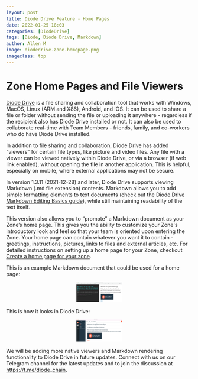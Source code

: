 ```yaml
---
layout: post
title: Diode Drive Feature - Home Pages
date: 2022-01-25 18:03
categories: [DiodeDrive]
tags: [Diode, Diode Drive, Markdown]
author: Allen M
image: diodedrive-zone-homepage.png
imageclass: top
---
```

# Zone Home Pages and File Viewers

[Diode Drive](products/d-drive) is a file sharing and collaboration tool that works with Windows, MacOS, Linux (ARM and X86), Android, and iOS.  It can be used to share a file or folder without sending the file or uploading it anywhere - regardless if the recipient also has Diode Drive installed or not.  It can also be used to collaborate real-time with Team Members - friends, family, and co-workers who do have Diode Drive installed.

In addition to file sharing and collaboration, Diode Drive has added “viewers” for certain file types, like picture and video files.  Any file with a viewer can be viewed natively within Diode Drive, or via a browser (if web link enabled), without opening the file in another application.  This is helpful, especially on mobile, where external applications may not be secure.

In version 1.3.11 (2021-12-28) and later, Diode Drive supports viewing Markdown (.md file extension) contents.  Markdown allows you to add simple formatting elements to text documents (check out the <a href="https://support.diode.io/article/9i98bmdwia">Diode Drive Markdown Editing Basics guide</a>), while still maintaining readability of the text itself. 

This version also allows you to “promote” a Markdown document as your Zone’s home page.  This gives you the ability to customize your Zone's introductory look and feel so that your team is oriented upon entering the Zone.  Your home page can contain whatever you want it to contain - greetings, instructions, pictures, links to files and external articles, etc.  For detailed instructions on setting up a home page for your Zone, checkout <a href="https://support.diode.io/article/3wu19hhldc">Create a home page for your zone</a>.

This is an example Markdown document that could be used for a home page:

<p align="center"><img src="images/blog/diodedrive-zone-homepage.png" width="124"></p>

This is how it looks in Diode Drive:

<p align="center"><img src="images/blog/diodedrive-zone-homepage-actual.png" width="124"></p>

We will be adding more native viewers and Markdown rendering functionality to Diode Drive in future updates.  Connect with us on our Telegram channel for the latest updates and to join the discussion at <a href="https://t.me/diode_chain">https://t.me/diode_chain</a>.
